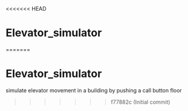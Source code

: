 <<<<<<< HEAD
# Elevator_simulator
=======
# Elevator_simulator
simulate elevator movement in a building by pushing a call button floor
>>>>>>> f77882c (Initial commit)

